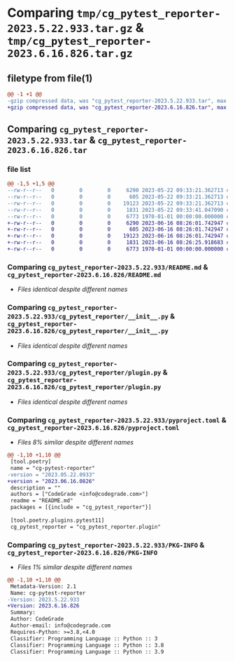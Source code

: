 # Comparing `tmp/cg_pytest_reporter-2023.5.22.933.tar.gz` & `tmp/cg_pytest_reporter-2023.6.16.826.tar.gz`

## filetype from file(1)

```diff
@@ -1 +1 @@
-gzip compressed data, was "cg_pytest_reporter-2023.5.22.933.tar", max compression
+gzip compressed data, was "cg_pytest_reporter-2023.6.16.826.tar", max compression
```

## Comparing `cg_pytest_reporter-2023.5.22.933.tar` & `cg_pytest_reporter-2023.6.16.826.tar`

### file list

```diff
@@ -1,5 +1,5 @@
--rw-r--r--   0        0        0     6290 2023-05-22 09:33:21.362713 cg_pytest_reporter-2023.5.22.933/README.md
--rw-r--r--   0        0        0      605 2023-05-22 09:33:21.362713 cg_pytest_reporter-2023.5.22.933/cg_pytest_reporter/__init__.py
--rw-r--r--   0        0        0    19123 2023-05-22 09:33:21.362713 cg_pytest_reporter-2023.5.22.933/cg_pytest_reporter/plugin.py
--rw-r--r--   0        0        0     1831 2023-05-22 09:33:41.047090 cg_pytest_reporter-2023.5.22.933/pyproject.toml
--rw-r--r--   0        0        0     6773 1970-01-01 00:00:00.000000 cg_pytest_reporter-2023.5.22.933/PKG-INFO
+-rw-r--r--   0        0        0     6290 2023-06-16 08:26:01.742947 cg_pytest_reporter-2023.6.16.826/README.md
+-rw-r--r--   0        0        0      605 2023-06-16 08:26:01.742947 cg_pytest_reporter-2023.6.16.826/cg_pytest_reporter/__init__.py
+-rw-r--r--   0        0        0    19123 2023-06-16 08:26:01.742947 cg_pytest_reporter-2023.6.16.826/cg_pytest_reporter/plugin.py
+-rw-r--r--   0        0        0     1831 2023-06-16 08:26:25.918683 cg_pytest_reporter-2023.6.16.826/pyproject.toml
+-rw-r--r--   0        0        0     6773 1970-01-01 00:00:00.000000 cg_pytest_reporter-2023.6.16.826/PKG-INFO
```

### Comparing `cg_pytest_reporter-2023.5.22.933/README.md` & `cg_pytest_reporter-2023.6.16.826/README.md`

 * *Files identical despite different names*

### Comparing `cg_pytest_reporter-2023.5.22.933/cg_pytest_reporter/__init__.py` & `cg_pytest_reporter-2023.6.16.826/cg_pytest_reporter/__init__.py`

 * *Files identical despite different names*

### Comparing `cg_pytest_reporter-2023.5.22.933/cg_pytest_reporter/plugin.py` & `cg_pytest_reporter-2023.6.16.826/cg_pytest_reporter/plugin.py`

 * *Files identical despite different names*

### Comparing `cg_pytest_reporter-2023.5.22.933/pyproject.toml` & `cg_pytest_reporter-2023.6.16.826/pyproject.toml`

 * *Files 8% similar despite different names*

```diff
@@ -1,10 +1,10 @@
 [tool.poetry]
 name = "cg-pytest-reporter"
-version = "2023.05.22.0933"
+version = "2023.06.16.0826"
 description = ""
 authors = ["CodeGrade <info@codegrade.com>"]
 readme = "README.md"
 packages = [{include = "cg_pytest_reporter"}]
 
 [tool.poetry.plugins.pytest11]
 cg_pytest_reporter = "cg_pytest_reporter.plugin"
```

### Comparing `cg_pytest_reporter-2023.5.22.933/PKG-INFO` & `cg_pytest_reporter-2023.6.16.826/PKG-INFO`

 * *Files 1% similar despite different names*

```diff
@@ -1,10 +1,10 @@
 Metadata-Version: 2.1
 Name: cg-pytest-reporter
-Version: 2023.5.22.933
+Version: 2023.6.16.826
 Summary: 
 Author: CodeGrade
 Author-email: info@codegrade.com
 Requires-Python: >=3.8,<4.0
 Classifier: Programming Language :: Python :: 3
 Classifier: Programming Language :: Python :: 3.8
 Classifier: Programming Language :: Python :: 3.9
```

